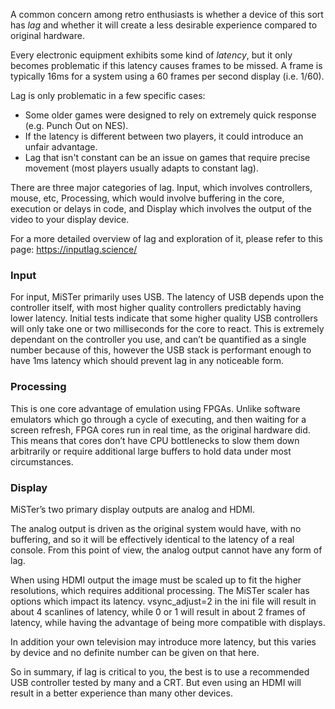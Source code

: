 A common concern among retro enthusiasts is whether a device of this sort has _lag_ and whether it will create a less desirable experience compared to original hardware. 

Every electronic equipment exhibits some kind of _latency_, but it only becomes problematic if this latency causes frames to be missed. A frame is typically 16ms for a system using a 60 frames per second display (i.e. 1/60).

Lag is only problematic in a few specific cases:
* Some older games were designed to rely on extremely quick response (e.g. Punch Out on NES).
* If the latency is different between two players, it could introduce an unfair advantage.
* Lag that isn't constant can be an issue on games that require precise movement (most players usually adapts to constant lag).

There are three major categories of lag. Input, which involves controllers, mouse, etc, Processing, which would involve buffering in the core, execution or delays in code, and Display which involves the output of the video to your display device.

For a more detailed overview of lag and exploration of it, please refer to this page:
https://inputlag.science/

### Input
For input, MiSTer primarily uses USB. The latency of USB depends upon the controller itself, with most higher quality controllers predictably having lower latency. Initial tests indicate that some higher quality USB controllers will only take one or two milliseconds for the core to react. This is extremely dependant on the controller you use, and can’t be quantified as a single number because of this, however the USB stack is performant enough to have 1ms latency which should prevent lag in any noticeable form.

### Processing
This is one core advantage of emulation using FPGAs. Unlike software emulators which go through a cycle of executing, and then waiting for a screen refresh, FPGA cores run in real time, as the original hardware did. This means that cores don’t have CPU bottlenecks to slow them down arbitrarily or require additional large buffers to hold data under most circumstances.

### Display
MiSTer’s two primary display outputs are analog and HDMI. 

The analog output is driven as the original system would have, with no buffering, and so it will be effectively identical to the latency of a real console. From this point of view, the analog output cannot have any form of lag. 

When using HDMI output the image must be scaled up to fit the higher resolutions, which requires additional processing. The MiSTer scaler has options which impact its latency. vsync_adjust=2 in the ini file will result in about 4 scanlines of latency, while 0 or 1 will result in about 2 frames of latency, while having the advantage of being more compatible with displays. 

In addition your own television may introduce more latency, but this varies by device and no definite number can be given on that here. 

So in summary, if lag is critical to you, the best is to use a recommended USB controller tested by many and a CRT.
But even using an HDMI will result in a better experience than many other devices.


